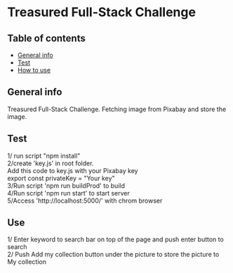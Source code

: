 # Treasured Full-Stack Challenge

## Table of contents

- [General info](#general-info)
- [Test](#test)
- [How to use](#how-to-use)

## General info

Treasured Full-Stack Challenge.
Fetching image from Pixabay and store the image.

## Test

1/ run script "npm install" <br>
2/create 'key.js' in root folder.<br>
Add this code to key.js with your Pixabay key<br>
export const privateKey = "Your key" <br>
3/Run script 'npm run buildProd' to build<br>
4/Run script 'npm run start' to start server<br>
5/Access 'http://localhost:5000/' with chrom browser<br>

## Use

1/ Enter keyword to search bar on top of the page and push enter button to search <br>
2/ Push Add my collection button under the picture to store the picture to My collection <br>
